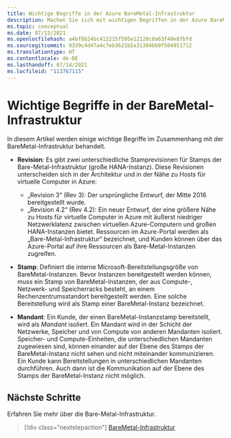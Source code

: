 ```yaml
---
title: Wichtige Begriffe in der Azure BareMetal-Infrastruktur
description: Machen Sie sich mit wichtigen Begriffen in der Azure BareMetal-Infrastruktur vertraut.
ms.topic: conceptual
ms.date: 07/13/2021
ms.openlocfilehash: a4bf8b24bc412215f595e12128c0a63f40e8fbfd
ms.sourcegitcommit: 9339c4d47a4c7eb3621b5a31384bb0f504951712
ms.translationtype: HT
ms.contentlocale: de-DE
ms.lasthandoff: 07/14/2021
ms.locfileid: "113767115"
---
```

# <a name="know-the-terms-for-baremetal-infrastructure"></a>Wichtige Begriffe in der BareMetal-Infrastruktur

In diesem Artikel werden einige wichtige Begriffe im Zusammenhang mit der BareMetal-Infrastruktur behandelt.

- **Revision**: Es gibt zwei unterschiedliche Stamprevisionen für Stamps der Bare-Metal-Infrastruktur (große HANA-Instanz). Diese Revisionen unterscheiden sich in der Architektur und in der Nähe zu Hosts für virtuelle Computer in Azure:
    - „Revision 3“ (Rev 3): Der ursprüngliche Entwurf, der Mitte 2016 bereitgestellt wurde.
    - „Revision 4.2“ (Rev 4.2): Ein neuer Entwurf, der eine größere Nähe zu Hosts für virtuelle Computer in Azure mit äußerst niedriger Netzwerklatenz zwischen virtuellen Azure-Computern und großen HANA-Instanzen bietet. Ressourcen im Azure-Portal werden als „Bare-Metal-Infrastruktur“ bezeichnet, und Kunden können über das Azure-Portal auf ihre Ressourcen als Bare-Metal-Instanzen zugreifen.

- **Stamp**: Definiert die interne Microsoft-Bereitstellungsgröße von BareMetal-Instanzen. Bevor Instanzen bereitgestellt werden können, muss ein Stamp von BareMetal-Instanzen, der aus Compute-, Netzwerk- und Speicherracks besteht, an einem Rechenzentrumsstandort bereitgestellt werden. Eine solche Bereitstellung wird als Stamp einer BareMetal-Instanz bezeichnet.

- **Mandant**: Ein Kunde, der einen BareMetal-Instanzstamp bereitstellt, wird als *Mandant* isoliert. Ein Mandant wird in der Schicht der Netzwerke, Speicher und von Compute von anderen Mandanten isoliert. Speicher- und Compute-Einheiten, die unterschiedlichen Mandanten zugewiesen sind, können einander auf der Ebene des Stamps der BareMetal-Instanz nicht sehen und nicht miteinander kommunizieren. Ein Kunde kann Bereitstellungen in unterschiedlichen Mandanten durchführen. Auch dann ist die Kommunikation auf der Ebene des Stamps der BareMetal-Instanz nicht möglich.

## <a name="next-steps"></a>Nächste Schritte

Erfahren Sie mehr über die Bare-Metal-Infrastruktur.

> [!div class="nextstepaction"]
> [BareMetal-Infrastruktur](concepts-baremetal-infrastructure-overview.md)
